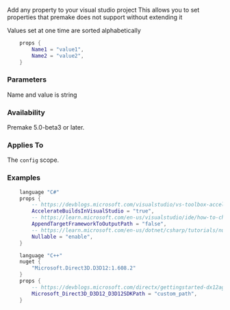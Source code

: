 Add any property to your visual studio project
This allows you to set properties that premake does not support without extending it

Values set at one time are sorted alphabetically

```lua
	props {
		Name1 = "value1",
		Name2 = "value2",
	}
```

### Parameters ###

Name and value is string

### Availability ###

Premake 5.0-beta3 or later.

### Applies To ###

The `config` scope.

### Examples ###

```lua
	language "C#"
	props {
		-- https://devblogs.microsoft.com/visualstudio/vs-toolbox-accelerate-your-builds-of-sdk-style-net-projects/
		AccelerateBuildsInVisualStudio = "true",
		-- https://learn.microsoft.com/en-us/visualstudio/ide/how-to-change-the-build-output-directory?view=vs-2022
		AppendTargetFrameworkToOutputPath = "false",
		-- https://learn.microsoft.com/en-us/dotnet/csharp/tutorials/nullable-reference-types
		Nullable = "enable",
	}
```
```lua
	language "C++"
	nuget {
		"Microsoft.Direct3D.D3D12:1.608.2"
	}
	props {
		-- https://devblogs.microsoft.com/directx/gettingstarted-dx12agility/#2-set-agility-sdk-parameters
		Microsoft_Direct3D_D3D12_D3D12SDKPath = "custom_path",
	}
```
